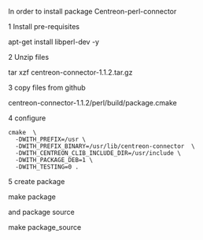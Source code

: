 In order to install package Centreon-perl-connector

1 Install pre-requisites

apt-get install libperl-dev -y

2 Unzip files

tar xzf centreon-connector-1.1.2.tar.gz

3 copy files from github

centreon-connector-1.1.2/perl/build/package.cmake

4 configure

```
cmake  \
  -DWITH_PREFIX=/usr \
  -DWITH_PREFIX_BINARY=/usr/lib/centreon-connector  \
  -DWITH_CENTREON_CLIB_INCLUDE_DIR=/usr/include \
  -DWITH_PACKAGE_DEB=1 \
  -DWITH_TESTING=0 .
```

5 create package

make package

and package source

make package_source


